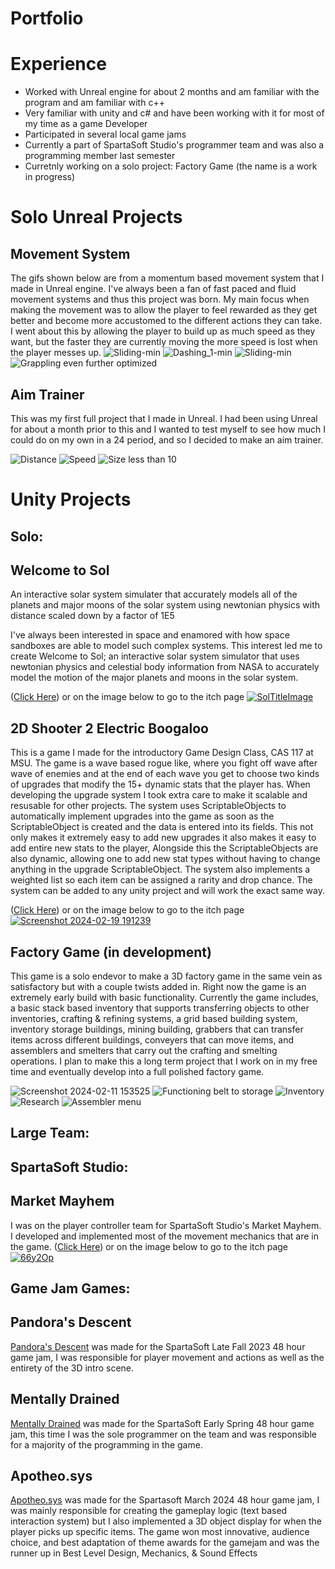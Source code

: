 # Portfolio

# Experience 
- Worked with Unreal engine for about 2 months and am familiar with the program and am familiar with c++ 
- Very familiar with unity and c# and have been working with it for most of my time as a game Developer
- Participated in several local game jams
- Currently a part of SpartaSoft Studio's programmer team and was also a programming member last semester
- Curretnly working on a solo project: Factory Game (the name is a work in progress)
# Solo Unreal Projects

## Movement System
The gifs shown below are from a momentum based movement system that I made in Unreal engine. I've always been a fan of fast paced and fluid movement systems and thus this project was born. My main focus when making the movement was to allow the player to feel rewarded as they get better and become more accustomed to the different actions they can take. I went about this by allowing the player to build up as much speed as they want, but the faster they are currently moving the more speed is lost when the player messes up. 
![Sliding-min](https://github.com/PlagatonicRed/Portfolio/assets/144390798/c977faec-f65d-48cb-9e76-0f2324615def)
![Dashing_1-min](https://github.com/PlagatonicRed/Portfolio/assets/144390798/a2ee228f-d766-4e90-a3b5-4e04217c484a)
![Sliding-min](https://github.com/PlagatonicRed/Portfolio/assets/144390798/d71f71e7-7720-4106-9c65-7139719e48be)
![Grappling even further optimized](https://github.com/PlagatonicRed/Portfolio/assets/144390798/bce2f308-d2ca-4ee7-9e80-56f6167091ec)

## Aim Trainer
This was my first full project that I made in Unreal. I had been using Unreal for about a month prior to this and I wanted to test myself to see how much I could do on my own in a 24 period, and so I decided to make an aim trainer.

![Distance](https://github.com/PlagatonicRed/Portfolio/assets/144390798/c52ea8ca-ca65-448c-890b-3f5828c44628)
![Speed](https://github.com/PlagatonicRed/Portfolio/assets/144390798/43786bc8-f825-455d-bf09-52558531ee44)
![Size less than 10](https://github.com/PlagatonicRed/Portfolio/assets/144390798/533e3fa7-8541-49ef-984a-531b792d0470)

# Unity Projects
## Solo:
## Welcome to Sol 
An interactive solar system simulater that accurately models all of the planets and major moons of the solar system using newtonian physics with distance scaled down by a factor of 1E5

I've always been interested in space and enamored with how space sandboxes are able to model such complex systems. This interest led me to create Welcome to Sol; an interactive solar system simulator that uses newtonian physics and celestial body information from NASA to accurately model the motion of the major planets and moons in the solar system. 

([Click Here](https://plagatonicred.itch.io/welcome-to-sol)) or on the image below to go to the itch page
[![SolTitleImage](https://github.com/PlagatonicRed/Portfolio/assets/144390798/0f6c6596-24fa-41c7-92d0-f1917006924c)](https://plagatonicred.itch.io/welcome-to-sol)

## 2D Shooter 2 Electric Boogaloo
This is a game I made for the introductory Game Design Class, CAS 117 at MSU. The game is a wave based rogue like, where you fight off wave after wave of enemies and at the end of each wave you get to choose two kinds of upgrades that modify the 15+ dynamic stats that the player has. When developing the upgrade system I took extra care to make it scalable and resusable for other projects. The system uses ScriptableObjects to automatically implement upgrades into the game as soon as the ScriptableObject is created and the data is entered into its fields. This not only makes it extremely easy to add new upgrades it also makes it easy to add entire new stats to the player, Alongside this the ScriptableObjects are also dynamic, allowing one to add new stat types without having to change anything in the upgrade ScriptableObject. The system also implements a weighted list so each item can be assigned a rarity and drop chance. The system can be added to any unity project and will work the exact same way. 

([Click Here](https://plagatonicred.itch.io/2d-shooter-two-electric-boogaloo)) or on the image below to go to the itch page
[![Screenshot 2024-02-19 191239](https://github.com/PlagatonicRed/Portfolio/assets/144390798/8cd17511-5036-4501-ac00-6fffed15f84a)](https://plagatonicred.itch.io/2d-shooter-two-electric-boogaloo)
## Factory Game (in development)
This game is a solo endevor to make a 3D factory game in the same vein as satisfactory but with a couple twists added in.
Right now the game is an extremely early build with basic functionality. Currently the game includes, a basic stack based inventory that supports transferring objects to other inventories, crafting & refining systems, a grid based building system, inventory storage buildings, mining building, grabbers that can transfer items across different buildings, conveyers that can move items, and assemblers and smelters that carry out the crafting and smelting operations. I plan to make this a long term project that I work on in my free time and eventually develop into a full polished factory game.

![Screenshot 2024-02-11 153525](https://github.com/PlagatonicRed/Portfolio/assets/144390798/cdd81e24-fd99-4c4d-a9b2-246a7b023954)
![Functioning belt to storage](https://github.com/PlagatonicRed/Portfolio/assets/144390798/0a017ed2-5a65-40e3-80a6-6a27e3b4b963)
![Inventory](https://github.com/PlagatonicRed/Portfolio/assets/144390798/42a68dc6-6012-4fd7-95b4-80acb0d2d517)
![Research](https://github.com/PlagatonicRed/Portfolio/assets/144390798/09e733aa-f3b9-4611-b614-c1b571c182ee)
![Assembler menu](https://github.com/PlagatonicRed/Portfolio/assets/144390798/b3b37c91-d2c0-48a3-aee1-c46c80c739e5)

## Large Team:
## SpartaSoft Studio:
## Market Mayhem

I was on the player controller team for SpartaSoft Studio's Market Mayhem. I developed and implemented most of the movement mechanics that are in the game. 
([Click Here](https://spartasoftstudio.itch.io/market-mayhem)) or on the image below to go to the itch page
[![66y2Op](https://github.com/PlagatonicRed/Portfolio/assets/144390798/45069d88-906a-4a75-a159-717cc8a6e7e1)](https://spartasoftstudio.itch.io/market-mayhem)
## Game Jam Games:
## Pandora's Descent

[Pandora's Descent](https://plagatonicred.itch.io/pandoras-descent) was made for the SpartaSoft Late Fall 2023 48 hour game jam, I was responsible for player movement and actions as well as the entirety of the 3D intro scene.

## Mentally Drained
[Mentally Drained](https://plagatonicred.itch.io/mentally-drained) was made for the SpartaSoft Early Spring 48 hour game jam, this time I was the sole programmer on the team and was responsible for a majority of the programming in the game.

## Apotheo.sys
[Apotheo.sys](https://langstonian.itch.io/apotheosys) was made for the Spartasoft March 2024 48 hour game jam, I was mainly responsible for creating the gameplay logic (text based interaction system) but I also implemented a 3D object display for when the player picks up specific items. The game won most innovative, audience choice, and best adaptation of theme awards for the gamejam and was the runner up in Best Level Design, Mechanics, & Sound Effects 
